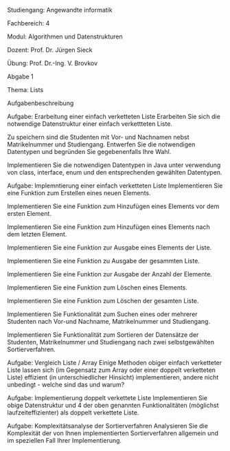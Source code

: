 Studiengang: Angewandte informatik

Fachbereich: 4

Modul: Algorithmen und Datenstrukturen

Dozent: Prof. Dr. Jürgen Sieck

Übung: Prof. Dr.-Ing. V. Brovkov

Abgabe 1

Thema: Lists

Aufgabenbeschreibung

Aufgabe: Erarbeitung einer einfach verketteten Liste
Erarbeiten Sie sich die notwendige Datenstruktur einer einfach verkettteten Liste.

Zu speichern sind die Studenten mit Vor- und Nachnamen nebst Matrikelnummer und Studiengang. Entwerfen Sie die notwendigen Datentypen und begründen Sie gegebenenfalls Ihre Wahl.

Implementieren Sie die notwendigen Datentypen in Java unter verwendung von class, interface, enum und den entsprechenden gewählten Datentypen.

Aufgabe: Implemntierung einer einfach verketteten Liste
Implementieren Sie eine Funktion zum Erstellen eines neuen Elements.

Implementieren Sie eine Funktion zum Hinzufügen eines Elements vor dem ersten Element.

Implementieren Sie eine Funktion zum Hinzufügen eines Elements nach dem letzten Element.

Implementieren Sie eine Funktion zur Ausgabe eines Elements der Liste.

Implementieren Sie eine Funktion zu Ausgabe der gesammten Liste.

Implementieren Sie eine Funktion zur Ausgabe der Anzahl der Elemente.

Implementieren Sie eine Funktion zum Löschen eines Elements.

Implementieren Sie eine Funktion zum Löschen der gesamten Liste.

Implementieren Sie Funktionalität zum Suchen eines oder mehrerer Studenten nach Vor-und Nachname, Matrikelnummer und Studiengang.

Implementieren Sie Funktionalität zum Sortieren der Datensätze der Studenten, Matrikelnummer und Studiengang nach zwei selbstgewählten Sortierverfahren.

Aufgabe: Vergleich Liste / Array
Einige Methoden obiger einfach verketteter Liste lassen sich (im Gegensatz zum Array oder einer doppelt verketteten Liste) effizient (in unterschiedlicher Hinsicht) implementieren, andere nicht unbedingt - welche sind das und warum?

Aufgabe: Implementierung doppelt verkettete Liste
Implementieren Sie obige Datenstruktur und 4 der oben genannten Funktionalitäten (möglichst laufzeiteffizienter) als doppelt verkettete Liste.

Aufgabe: Komplexitätsanalyse der Sortierverfahren
Analysieren Sie die Komplexität der von Ihnen implementierten Sortierverfahren allgemein und im speziellen Fall Ihrer Implementierung.
